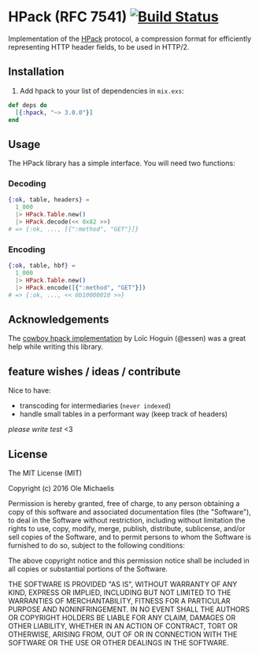 # HPack (RFC 7541) [![Build Status](https://travis-ci.org/nesQuick/elixir-hpack.svg?branch=master)](https://travis-ci.org/nesQuick/elixir-hpack)

Implementation of the [HPack](https://http2.github.io/http2-spec/compression.html) protocol, a compression format for efficiently representing HTTP header fields, to be used in HTTP/2.

## Installation

1. Add hpack to your list of dependencies in `mix.exs`:

  ```elixir
  def deps do
    [{:hpack, "~> 3.0.0"}]
  end
  ```

## Usage

The HPack library has a simple interface. You will need two functions:

### Decoding

```elixir
{:ok, table, headers} =
  1_000
  |> HPack.Table.new()
  |> HPack.decode(<< 0x82 >>)
# => {:ok, ..., [{":method", "GET"}]}
```

### Encoding

```elixir
{:ok, table, hbf} =
  1_000
  |> HPack.Table.new()
  |> HPack.encode([{":method", "GET"}])
# => {:ok, ..., << 0b10000010 >>}
```

## Acknowledgements

The [cowboy hpack implementation](https://github.com/ninenines/cowlib/blob/d0cd6dcb338425a24f85f37ab1ba6d9aeaca89bb/src/cow_hpack.erl#L563) by Loïc Hoguin (@essen) was a great help while writing this library.

## feature wishes / ideas / contribute

Nice to have:

- transcoding for intermediaries (`never indexed`)
- handle small tables in a performant way (keep track of headers)

*please write test* <3

## License

The MIT License (MIT)

Copyright (c) 2016 Ole Michaelis

Permission is hereby granted, free of charge, to any person obtaining a copy
of this software and associated documentation files (the "Software"), to deal
in the Software without restriction, including without limitation the rights
to use, copy, modify, merge, publish, distribute, sublicense, and/or sell
copies of the Software, and to permit persons to whom the Software is
furnished to do so, subject to the following conditions:

The above copyright notice and this permission notice shall be included in all
copies or substantial portions of the Software.

THE SOFTWARE IS PROVIDED "AS IS", WITHOUT WARRANTY OF ANY KIND, EXPRESS OR
IMPLIED, INCLUDING BUT NOT LIMITED TO THE WARRANTIES OF MERCHANTABILITY,
FITNESS FOR A PARTICULAR PURPOSE AND NONINFRINGEMENT. IN NO EVENT SHALL THE
AUTHORS OR COPYRIGHT HOLDERS BE LIABLE FOR ANY CLAIM, DAMAGES OR OTHER
LIABILITY, WHETHER IN AN ACTION OF CONTRACT, TORT OR OTHERWISE, ARISING FROM,
OUT OF OR IN CONNECTION WITH THE SOFTWARE OR THE USE OR OTHER DEALINGS IN THE
SOFTWARE.

